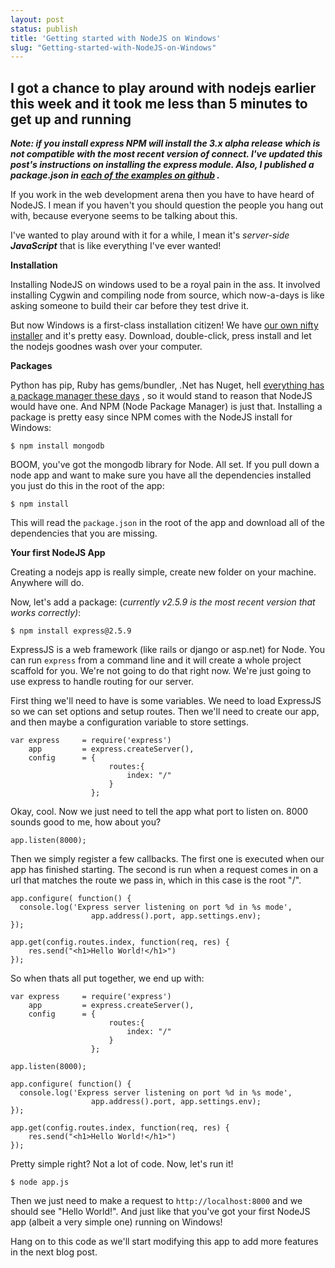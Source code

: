 ```yaml
---
layout: post
status: publish
title: 'Getting started with NodeJS on Windows'
slug: "Getting-started-with-NodeJS-on-Windows"
---
```


## I got a chance to play around with nodejs earlier this week and it took me less than 5 minutes to get up and running


***Note: if you install express NPM will install the 3.x alpha release which is not compatible with the most recent version of connect. I've updated this post's instructions on installing the express module. Also, I published a package.json in [each of the examples on github][1] .***


If you work in the web development arena then you have to have heard of NodeJS. I mean if you haven't you should question the people you hang out with, because everyone seems to be talking about this.


I've wanted to play around with it for a while, I mean it's *server-side **JavaScript*** that is like everything I've ever wanted!


**Installation**

Installing NodeJS on windows used to be a royal pain in the ass. It involved installing Cygwin and compiling node from source, which now-a-days is like asking someone to build their car before they test drive it.


But now Windows is a first-class installation citizen! We have [our own nifty installer][2]  and it's pretty easy. Download, double-click, press install and let the nodejs goodnes wash over your computer.


**Packages**

Python has pip, Ruby has gems/bundler, .Net has Nuget, hell [everything has a package manager these days][3] , so it would stand to reason that NodeJS would have one. And NPM (Node Package Manager) is just that. Installing a package is pretty easy since NPM comes with the NodeJS install for Windows:


    $ npm install mongodb
    

BOOM, you've got the mongodb library for Node. All set. If you pull down a node app and want to make sure you have all the dependencies installed you just do this in the root of the app:


    $ npm install


This will read the `package.json` in the root of the app and download all of the dependencies that you are missing.


**Your first NodeJS App**

Creating a nodejs app is really simple, create new folder on your machine. Anywhere will do.


Now, let's add a package: (*currently v2.5.9 is the most recent version that works correctly)*:


    $ npm install express@2.5.9
    
ExpressJS is a web framework (like rails or django or asp.net) for Node. You can run `express` from a command line and it will create a whole project scaffold for you. We're not going to do that right now. We're just going to use express to handle routing for our server.


First thing we'll need to have is some variables. We need to load ExpressJS so we can set options and setup routes. Then we'll need to create our app, and then maybe a configuration variable to store settings.


    var express     = require('express')
        app         = express.createServer(),
        config      = {
                          routes:{
                              index: "/"
                          }
                      };
    

Okay, cool. Now we just need to tell the app what port to listen on. 8000 sounds good to me, how about you?


    app.listen(8000);
    

Then we simply register a few callbacks. The first one is executed when our app has finished starting. The second is run when a request comes in on a url that matches the route we pass in, which in this case is the root "/".


    app.configure( function() {
      console.log('Express server listening on port %d in %s mode', 
                      app.address().port, app.settings.env);
    });
    
    app.get(config.routes.index, function(req, res) {
        res.send("<h1>Hello World!</h1>")
    });
    


So when thats all put together, we end up with:


    var express     = require('express')
        app         = express.createServer(),
        config      = {
                          routes:{
                              index: "/"
                          }
                      };
    
    app.listen(8000);
    
    app.configure( function() {
      console.log('Express server listening on port %d in %s mode', 
                      app.address().port, app.settings.env);
    });
    
    app.get(config.routes.index, function(req, res) {
        res.send("<h1>Hello World!</h1>")
    });
    


Pretty simple right? Not a lot of code. Now, let's run it!


    $ node app.js
    


Then we just need to make a request to `http://localhost:8000` and we should see "Hello World!". And just like that you've got your first NodeJS app (albeit a very simple one) running on Windows!


Hang on to this code as we'll start modifying this app to add more features in the next blog post.


  [1]: https://github.com/codeimpossible/NodeJS-On-Windows
  [2]: http://nodejs.org/dist/v0.6.15/node-v0.6.15.msi
  [3]: http://codeimpossible.com/2011/11/29/Installing-the-Package-Control-plugin-for-Sublime-Text
